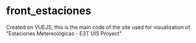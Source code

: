 # front_estaciones

Created on VUEJS, this is the main code of the site used for visualization of "Estaciones Metereológicas - E3T UIS Proyect" 
